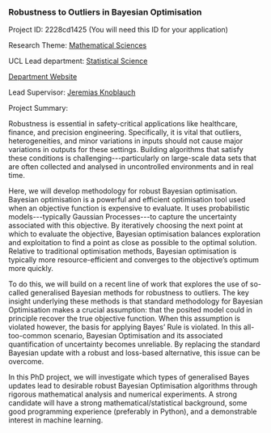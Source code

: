 ### Robustness to Outliers in Bayesian Optimisation

Project ID: 2228cd1425
(You will need this ID for your application)

Research Theme: [Mathematical Sciences](../themes/mathematical-sciences.md)

UCL Lead department: [Statistical Science](../departments/statistical-science.md)

[Department Website](https://www.ucl.ac.uk/statistics)

Lead Supervisor: [Jeremias Knoblauch](https://profiles.ucl.ac.uk/86734)

Project Summary:

Robustness is essential in safety-critical applications like healthcare, finance, and precision engineering. Specifically, it is vital that outliers, heterogeneities, and minor variations in inputs should not cause major variations in outputs for these settings. Building algorithms that satisfy these conditions is challenging---particularly on large-scale data sets that are often collected and analysed in uncontrolled environments and in real time.

Here, we will develop methodology for robust Bayesian optimisation. Bayesian optimisation is a powerful and efficient optimisation tool used when an objective function is expensive to evaluate. It uses probabilistic models---typically Gaussian Processes---to capture the uncertainty associated with this objective. By iteratively choosing the next point at which to evaluate the objective, Bayesian optimisation balances exploration and exploitation to find a point as close as possible to the optimal solution. Relative to traditional optimisation methods, Bayesian optimisation is typically more resource-efficient and converges to the objective’s optimum more quickly.

To do this, we will build on a recent line of work that explores the use of so-called generalised Bayesian methods for robustness to outliers. The key insight underlying these methods is that standard methodology for Bayesian Optimisation makes a crucial assumption: that the posited model could in principle recover the true objective function. When this assumption is violated however, the basis for applying Bayes’ Rule is violated. In this all-too-common scenario, Bayesian Optimisation and its associated quantification of uncertainty becomes unreliable. By replacing the standard Bayesian update with a robust and loss-based alternative, this issue can be overcome.

In this PhD project, we will investigate which types of generalised Bayes updates lead to desirable robust Bayesian Optimisation algorithms through rigorous mathematical analysis and numerical experiments. A strong candidate will have a strong mathematical/statistical background, some good programming experience (preferably in Python), and a demonstrable interest in machine learning.
